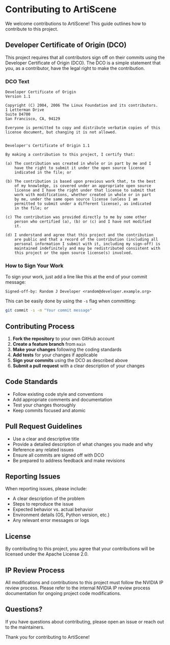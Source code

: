 # Contributing to ArtiScene

We welcome contributions to ArtiScene! This guide outlines how to contribute to this project.

## Developer Certificate of Origin (DCO)

This project requires that all contributors sign off on their commits using the Developer Certificate of Origin (DCO). The DCO is a simple statement that you, as a contributor, have the legal right to make the contribution.

### DCO Text

```
Developer Certificate of Origin
Version 1.1

Copyright (C) 2004, 2006 The Linux Foundation and its contributors.
1 Letterman Drive
Suite D4700
San Francisco, CA, 94129

Everyone is permitted to copy and distribute verbatim copies of this
license document, but changing it is not allowed.


Developer's Certificate of Origin 1.1

By making a contribution to this project, I certify that:

(a) The contribution was created in whole or in part by me and I
    have the right to submit it under the open source license
    indicated in the file; or

(b) The contribution is based upon previous work that, to the best
    of my knowledge, is covered under an appropriate open source
    license and I have the right under that license to submit that
    work with modifications, whether created in whole or in part
    by me, under the same open source license (unless I am
    permitted to submit under a different license), as indicated
    in the file; or

(c) The contribution was provided directly to me by some other
    person who certified (a), (b) or (c) and I have not modified
    it.

(d) I understand and agree that this project and the contribution
    are public and that a record of the contribution (including all
    personal information I submit with it, including my sign-off) is
    maintained indefinitely and may be redistributed consistent with
    this project or the open source license(s) involved.
```

### How to Sign Your Work

To sign your work, just add a line like this at the end of your commit message:

```
Signed-off-by: Random J Developer <random@developer.example.org>
```

This can be easily done by using the `-s` flag when committing:

```bash
git commit -s -m "Your commit message"
```

## Contributing Process

1. **Fork the repository** to your own GitHub account
2. **Create a feature branch** from `main`
3. **Make your changes** following the coding standards
4. **Add tests** for your changes if applicable
5. **Sign your commits** using the DCO as described above
6. **Submit a pull request** with a clear description of your changes

## Code Standards

- Follow existing code style and conventions
- Add appropriate comments and documentation
- Test your changes thoroughly
- Keep commits focused and atomic

## Pull Request Guidelines

- Use a clear and descriptive title
- Provide a detailed description of what changes you made and why
- Reference any related issues
- Ensure all commits are signed off with DCO
- Be prepared to address feedback and make revisions

## Reporting Issues

When reporting issues, please include:
- A clear description of the problem
- Steps to reproduce the issue
- Expected behavior vs. actual behavior
- Environment details (OS, Python version, etc.)
- Any relevant error messages or logs

## License

By contributing to this project, you agree that your contributions will be licensed under the Apache License 2.0.

## IP Review Process

All modifications and contributions to this project must follow the NVIDIA IP review process. Please refer to the internal NVIDIA IP review process documentation for ongoing project code modifications.

## Questions?

If you have questions about contributing, please open an issue or reach out to the maintainers.

Thank you for contributing to ArtiScene! 